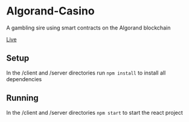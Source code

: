 # Algorand-Casino
A gambling sire using smart contracts on the Algorand blockchain

[Live](https://algorand-nft-site.web.app)

## Setup
In the /client and /server directories run ``` npm install ``` to install all dependencies 


## Running

In the /client and /server directories ```npm start``` to start the react project
